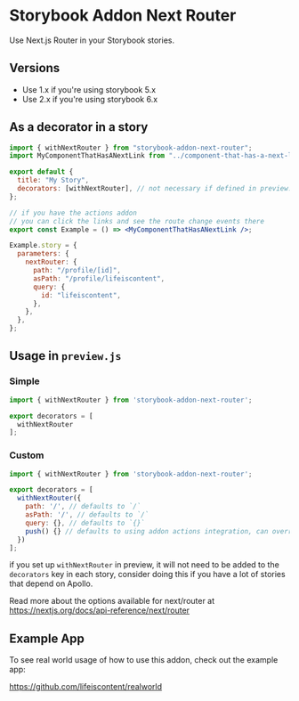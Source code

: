 # Storybook Addon Next Router

Use Next.js Router in your Storybook stories.

## Versions

- Use 1.x if you're using storybook 5.x
- Use 2.x if you're using storybook 6.x

## As a decorator in a story

```jsx
import { withNextRouter } from "storybook-addon-next-router";
import MyComponentThatHasANextLink from "../component-that-has-a-next-link";

export default {
  title: "My Story",
  decorators: [withNextRouter], // not necessary if defined in preview.js
};

// if you have the actions addon
// you can click the links and see the route change events there
export const Example = () => <MyComponentThatHasANextLink />;

Example.story = {
  parameters: {
    nextRouter: {
      path: "/profile/[id]",
      asPath: "/profile/lifeiscontent",
      query: {
        id: "lifeiscontent",
      },
    },
  },
};
```

## Usage in `preview.js`

### Simple

```js
import { withNextRouter } from 'storybook-addon-next-router';

export decorators = [
  withNextRouter
];
```

### Custom

```js
import { withNextRouter } from 'storybook-addon-next-router';

export decorators = [
  withNextRouter({
    path: '/', // defaults to `/`
    asPath: '/', // defaults to `/`
    query: {}, // defaults to `{}`
    push() {} // defaults to using addon actions integration, can override any method in the router
  })
];
```


if you set up `withNextRouter` in preview, it will not need to be added to the `decorators` key in each story, consider doing this if you have a lot of stories that depend on Apollo.

Read more about the options available for next/router at https://nextjs.org/docs/api-reference/next/router

## Example App

To see real world usage of how to use this addon, check out the example app:

https://github.com/lifeiscontent/realworld
